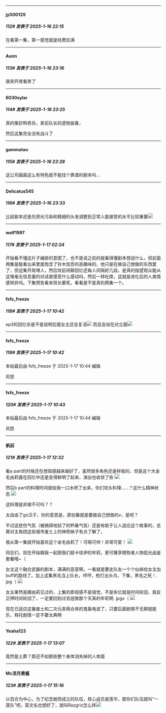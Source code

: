 ﻿
*****

####  jy000129  
##### 112#       发表于 2025-1-16 22:15

在看第一集，第一感觉就是经费拉满


*****

####  Aunn  
##### 113#       发表于 2025-1-16 23:16

唐突开席看笑了


*****

####  6030sylar  
##### 114#       发表于 2025-1-16 23:25

真的像巨鸭奇兵，拿前队长的遗物装备，

然后这集完全没有战斗了


*****

####  gammatau  
##### 115#       发表于 2025-1-16 23:28

这公司画画这么有特色就不能找个靠谱的剧本吗...


*****

####  Delicatus545  
##### 116#       发表于 2025-1-16 23:33

比起剧本还是先把光污染和精细的头发调整到正常人能接受的水平比较重要<img src="https://static.saraba1st.com/image/smiley/face2017/067.png" referrerpolicy="no-referrer">


*****

####  wolf1997  
##### 117#       发表于 2025-1-17 02:24

开始看不懂这片子编排的意图了，也不是说之前的就看得懂剧本想说什么，但前面两集是能看出来里面饱含了铃木信吾的恶趣味的，他只是在做自己想做的东西罢了，但这集开局埋人，然后坟前闲聊回忆还每人间隔好几段，是真的指望观众能从这堆毫无信息量的对话里感受什么感动吗，然后一转吃席，这就是进化后的人类情感转折吗。下集预告看来班长要死，看看是不是真的两集一个。


*****

####  fsfs_freeze  
##### 118#       发表于 2025-1-17 10:42

ep3的回忆杀是不是说明后面女主还会复活<img src="https://static.saraba1st.com/image/smiley/face2017/039.png" referrerpolicy="no-referrer">
而且会站在对立面<img src="https://static.saraba1st.com/image/smiley/face2017/053.png" referrerpolicy="no-referrer">

*****

####  fsfs_freeze  
##### 119#       发表于 2025-1-17 10:42

 本帖最后由 fsfs_freeze 于 2025-1-17 10:44 编辑 

风怒

*****

####  fsfs_freeze  
##### 120#       发表于 2025-1-17 10:43

 本帖最后由 fsfs_freeze 于 2025-1-17 10:44 编辑 

风怒


*****

####  帆前  
##### 121#       发表于 2025-1-17 12:32

看a part的时候还在想观感越来越好了，虽然很多角色还是样板的，但是这个大金毛由莉酱在回忆中还是变得鲜明了起来，演出也收敛了些
<img src="https://p.sda1.dev/21/d1e90dc349aa4fb172c955a9a41eafe4/Screenshot_20250117_114106_tv.danmaku.bili.jpg" referrerpolicy="no-referrer">

然后b part的料理时间就给我一口水喷了出来，你们坟头料理……？这什么精神状态
<img src="https://p.sda1.dev/21/b459a5bc287aef2bb19ff937d4c2385b/Screenshot_20250117_115029_tv.danmaku.bili.jpg" referrerpolicy="no-referrer">

这料理是非做不可吗？？

太自由了go汉子，你的意思是，原创番就是要做自己想做的✊，是吧？

不过这悲伤气氛（被搞得地狱了的杯桑气氛）还是有助于让人适应这个故事的，总算对主角团这些城市废土上的神奇妹子有点了解了。

我从第一集就开始喜欢这个金毛由莉了！可萌可帅！非常可爱！
<img src="https://p.sda1.dev/21/04601ed6b4ddf005579aea07afdbf728/Screenshot_20250117_114018_tv.danmaku.bili.jpg" referrerpolicy="no-referrer">

同志们，现在开始跟我一起厨我们超卡哇伊的牢莉，更可臻享牺牲者人物弧光品鉴套餐哦~（

女主这个融合武器的剧本，满满的恶意啊，一看就是要走队友一个个似掉给女主加buff的路线了。加上这集黑毛当上队长，哼哼，枪打出头鸟，下集，黑毛之死！. jpg（
<img src="https://p.sda1.dev/21/e2a5d560751fd20657b71d131c432113/Screenshot_20250117_115723_tv.danmaku.bili.jpg" referrerpolicy="no-referrer">

女主果然是跟由莉见过的，上集的即视感不是错觉，不是失忆就是时间轮回，我反正押时间轮回了，一定要回到过去拯救那个天真的牢莉啊. jpg✊（
<img src="https://p.sda1.dev/21/ccde92710bcdc53f8608ce9d9b2eefad/IMG_20250117_120045.jpg" referrerpolicy="no-referrer">

现在已适应这番废土和二次元卖萌合体的鬼畜电波了，只要后面剧情不无聊就能乐，拜托剧情一定不要太典啊


*****

####  Yeaha123  
##### 122#       发表于 2025-1-17 13:07

竟然是土葬？那还不如那些整个身体消失掉的人体面


*****

####  Mc凉月奏酱  
##### 123#       发表于 2025-1-17 15:16

以百合为中心，为了纪念她而成立的队伍，核心成员是莲华，那你们队伍就叫“一莲队”吧，英文名也想好了，就叫Razgriz怎么样<img src="https://static.saraba1st.com/image/smiley/face2017/037.png" referrerpolicy="no-referrer">

